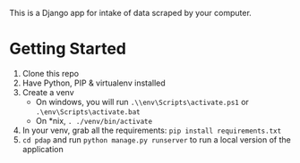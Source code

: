 This is a Django app for intake of data scraped by your computer.

# Getting Started
1. Clone this repo
2. Have Python, PIP & virtualenv installed
3. Create a venv
    * On windows, you will run `.\\env\Scripts\activate.ps1` or `.\env\Scripts\activate.bat`
    * On *nix, `. ./venv/bin/activate`
4. In your venv, grab all the requirements: `pip install requirements.txt`
5. `cd pdap` and run `python manage.py runserver` to run a local version of the application
